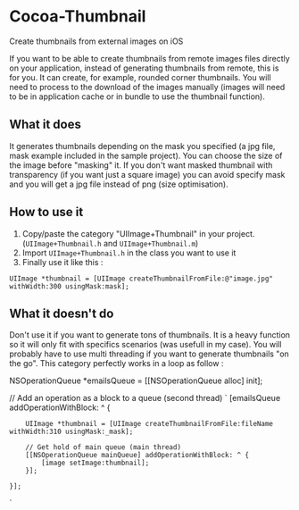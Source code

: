 Cocoa-Thumbnail
===============

Create thumbnails from external images on iOS

If you want to be able to create thumbnails from remote images files directly on your application, instead of generating thumbnails from remote, this is for you.
It can create, for example, rounded corner thumbnails.
You will need to process to the download of the images manually (images will need to be in application cache or in bundle to use the thumbnail function).

## What it does

It generates thumbnails depending on the mask you specified (a jpg file, mask example included in the sample project). You can choose the size of the image before "masking" it. If you don't want masked thumbnail with transparency (if you want just a square image) you can avoid specify mask and you will get a jpg file instead of png (size optimisation).

## How to use it

1. Copy/paste the category "UIImage+Thumbnail" in your project. (`UIImage+Thumbnail.h` and `UIImage+Thumbnail.m`)
2. Import `UIImage+Thumbnail.h` in the class you want to use it
3. Finally use it like this : 

`UIImage *thumbnail = [UIImage createThumbnailFromFile:@"image.jpg" withWidth:300 usingMask:mask];`

## What it doesn't do

Don't use it if you want to generate tons of thumbnails. It is a heavy function so it will only fit with specifics scenarios (was usefull in my case).
You will probably have to use multi threading if you want to generate thumbnails "on the go". This category perfectly works in a loop as follow :

NSOperationQueue *emailsQueue = [[NSOperationQueue alloc] init];
    
// Add an operation as a block to a queue (second thread)
`
	[emailsQueue addOperationWithBlock: ^ {

	    UIImage *thumbnail = [UIImage createThumbnailFromFile:fileName withWidth:310 usingMask:_mask];

	    // Get hold of main queue (main thread)
	    [[NSOperationQueue mainQueue] addOperationWithBlock: ^ {
	        [image setImage:thumbnail];
	    }];
	    
	}];
`
